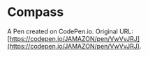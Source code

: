 # Compass

A Pen created on CodePen.io. Original URL: [https://codepen.io/JAMAZON/pen/VwVvJRJ](https://codepen.io/JAMAZON/pen/VwVvJRJ).

